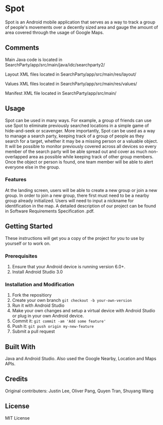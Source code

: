 # Spot
Spot is an Android mobile application that serves as a way to track a group of people's movements over a decently sized area and gauge the amount of area covered through the usage of Google Maps.
## Comments
Main Java code is located in SearchParty/app/src/main/java/idc/searchparty2/

Layout XML files located in SearchParty/app/src/main/res/layout/

Values XML files located in SearchParty/app/src/main/res/values/

Manifest XML file located in SearchParty/app/src/main/
## Usage
Spot can be used in many ways. For example, a group of friends can use use Spot to eliminate previously searched locations in a simple game of hide-and-seek or scavenger. More importantly, Spot can be used as a way to manage a search party, keeping track of a group of people as they search for a target, whether it may be a missing person or a valuable object. It will be possible to monitor previously covered across all devices so every member of the search party will be able spread out and cover as much non-overlapped area as possible while keeping track of other group members. Once the object or person is found, one team member will be able to alert everyone else in the group.
### Features
At the landing screen, users will be able to create a new group or join a new group. In order to join a new group, there first must need to be a nearby group already initialized. Users will need to input a nickname for identification in the map. A detailed description of our project can be found in Software Requirements Specification .pdf.
## Getting Started
These instructions will get you a copy of the project for you to use by yourself or to work on.
### Prerequisites
1. Ensure that your Android device is running version 6.0+.
2. Install Android Studio 3.0
### Installation and Modification
1. Fork the repositiory
2. Create your own branch `git checkout -b your-own-version`
3. Run it with Android Studio
4. Make your own changes and setup a virtual device with Android Studio or plug in your own Android device.
5. Commit it: `git commit -am 'Add some feature'`
6. Push it: `git push origin my-new-feature`
7. Submit a pull request
## Built With
Java and Android Studio. Also used the Google Nearby, Location and Maps APIs.


## Credits
Original contributers: Justin Lee, Oliver Pang, Quyen Tran, Shuyang Wang
## License 
MIT License
